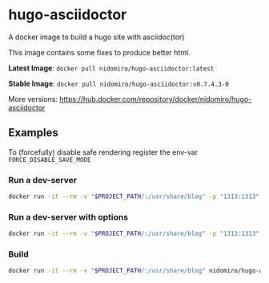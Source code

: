 # hugo-asciidoctor
A docker image to build a hugo site with asciidoc(tor)

This image contains some fixes to produce better html.

**Latest Image**: `docker pull nidomiro/hugo-asciidoctor:latest`

**Stable Image**: `docker pull nidomiro/hugo-asciidoctor:v0.7.4.3-0`

More versions: https://hub.docker.com/repository/docker/nidomiro/hugo-asciidoctor


## Examples

To (forcefully) disable safe rendering register the env-var `FORCE_DISABLE_SAVE_MODE`

### Run a dev-server
```bash
docker run -it --rm -v "$PROJECT_PATH/:/usr/share/blog" -p "1313:1313" nidomiro/hugo-asciidoctor:v0.7.4.3-0
```

### Run a dev-server with options
```bash
docker run -it --rm -v "$PROJECT_PATH/:/usr/share/blog" -p "1313:1313" nidomiro/hugo-asciidoctor:v0.7.4.3-0 hugo server --buildDrafts --buildFuture --disableFastRender
```

### Build
```bash
docker run -it --rm -v "$PROJECT_PATH/:/usr/share/blog" nidomiro/hugo-asciidoctor:v0.7.4.3-0 hugo
```



